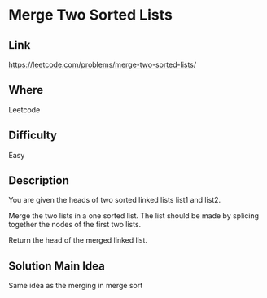 # Merge Two Sorted Lists

## Link

https://leetcode.com/problems/merge-two-sorted-lists/

## Where

Leetcode

## Difficulty

Easy

## Description

You are given the heads of two sorted linked lists list1 and list2.

Merge the two lists in a one sorted list. The list should be made by splicing together the nodes of the first two lists.

Return the head of the merged linked list.

## Solution Main Idea

Same idea as the merging in merge sort
